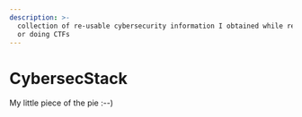 ```yaml
---
description: >-
  collection of re-usable cybersecurity information I obtained while researching
  or doing CTFs
---
```


# CybersecStack

My little piece of the pie :--\)

